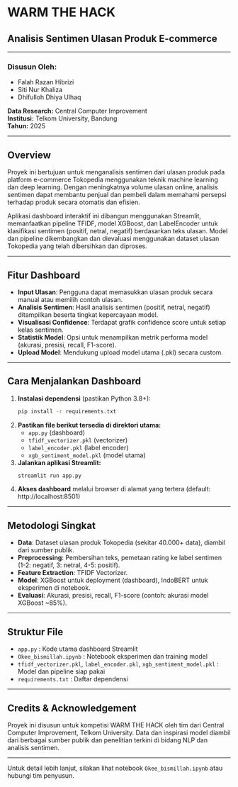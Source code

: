 # WARM THE HACK
## Analisis Sentimen Ulasan Produk E-commerce

---

### Disusun Oleh:
- Falah Razan Hibrizi
- Siti Nur Khaliza
- Dhifulloh Dhiya Ulhaq

**Data Research:** Central Computer Improvement  
**Institusi:** Telkom University, Bandung  
**Tahun:** 2025

---

## Overview

Proyek ini bertujuan untuk menganalisis sentimen dari ulasan produk pada platform e-commerce Tokopedia menggunakan teknik machine learning dan deep learning. Dengan meningkatnya volume ulasan online, analisis sentimen dapat membantu penjual dan pembeli dalam memahami persepsi terhadap produk secara otomatis dan efisien.

Aplikasi dashboard interaktif ini dibangun menggunakan Streamlit, memanfaatkan pipeline TFIDF, model XGBoost, dan LabelEncoder untuk klasifikasi sentimen (positif, netral, negatif) berdasarkan teks ulasan. Model dan pipeline dikembangkan dan dievaluasi menggunakan dataset ulasan Tokopedia yang telah dibersihkan dan diproses.

---

## Fitur Dashboard
- **Input Ulasan**: Pengguna dapat memasukkan ulasan produk secara manual atau memilih contoh ulasan.
- **Analisis Sentimen**: Hasil analisis sentimen (positif, netral, negatif) ditampilkan beserta tingkat kepercayaan model.
- **Visualisasi Confidence**: Terdapat grafik confidence score untuk setiap kelas sentimen.
- **Statistik Model**: Opsi untuk menampilkan metrik performa model (akurasi, presisi, recall, F1-score).
- **Upload Model**: Mendukung upload model utama (.pkl) secara custom.

---

## Cara Menjalankan Dashboard
1. **Instalasi dependensi** (pastikan Python 3.8+):
   ```bash
   pip install -r requirements.txt
   ```
2. **Pastikan file berikut tersedia di direktori utama:**
   - `app.py` (dashboard)
   - `tfidf_vectorizer.pkl` (vectorizer)
   - `label_encoder.pkl` (label encoder)
   - `xgb_sentiment_model.pkl` (model utama)
3. **Jalankan aplikasi Streamlit:**
   ```bash
   streamlit run app.py
   ```
4. **Akses dashboard** melalui browser di alamat yang tertera (default: http://localhost:8501)

---

## Metodologi Singkat
- **Data**: Dataset ulasan produk Tokopedia (sekitar 40.000+ data), diambil dari sumber publik.
- **Preprocessing**: Pembersihan teks, pemetaan rating ke label sentimen (1-2: negatif, 3: netral, 4-5: positif).
- **Feature Extraction**: TFIDF Vectorizer.
- **Model**: XGBoost untuk deployment (dashboard), IndoBERT untuk eksperimen di notebook.
- **Evaluasi**: Akurasi, presisi, recall, F1-score (contoh: akurasi model XGBoost ~85%).

---

## Struktur File
- `app.py` : Kode utama dashboard Streamlit
- `Okee_bismillah.ipynb` : Notebook eksperimen dan training model
- `tfidf_vectorizer.pkl`, `label_encoder.pkl`, `xgb_sentiment_model.pkl` : Model dan pipeline siap pakai
- `requirements.txt` : Daftar dependensi

---

## Credits & Acknowledgement
Proyek ini disusun untuk kompetisi WARM THE HACK oleh tim dari Central Computer Improvement, Telkom University. Data dan inspirasi model diambil dari berbagai sumber publik dan penelitian terkini di bidang NLP dan analisis sentimen.

---

Untuk detail lebih lanjut, silakan lihat notebook `Okee_bismillah.ipynb` atau hubungi tim penyusun.